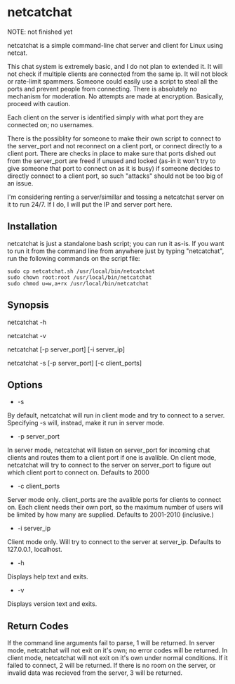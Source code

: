 # netcatchat

NOTE: not finished yet

netcatchat is a simple command-line chat server and client for Linux using netcat.

This chat system is extremely basic, and I do not plan to extended it. It will not check if multiple clients are connected from the same ip. It will not block or rate-limit spammers. Someone could easily use a script to steal all the ports and prevent people from connecting. There is absolutely no mechanism for moderation. No attempts are made at encryption. Basically, proceed with caution.

Each client on the server is identified simply with what port they are connected on; no usernames.

There is the possiblity for someone to make their own script to connect to the server_port and not reconnect on a client port, or connect directly to a client port. There are checks in place to make sure that ports dished out from the server_port are freed if unused and locked (as-in it won't try to give someone that port to connect on as it is busy) if someone decides to directly connect to a client port, so such "attacks" should not be too big of an issue.

I'm considering renting a server/simillar and tossing a netcatchat server on it to run 24/7. If I do, I will put the IP and server port here.

## Installation

netcatchat is just a standalone bash script; you can run it as-is. If you want to run it from the command line from anywhere just by typing "netcatchat", run the following commands on the script file:

```console
sudo cp netcatchat.sh /usr/local/bin/netcatchat
sudo chown root:root /usr/local/bin/netcatchat
sudo chmod u=w,a+rx /usr/local/bin/netcatchat
```

## Synopsis

netcatchat -h

netcatchat -v

netcatchat [-p server_port] [-i server_ip]

netcatchat -s [-p server_port] [-c client_ports]

## Options

- -s

By default, netcatchat will run in client mode and try to connect to a server. Specifying -s will, instead, make it run in server mode.

- -p server_port

In server mode, netcatchat will listen on server_port for incoming chat clients and routes them to a client port if one is avalible. On client mode, netcatchat will try to connect to the server on server_port to figure out which client port to connect on. Defaults to 2000

- -c client_ports

Server mode only. client_ports are the avalible ports for clients to connect on. Each client needs their own port, so the maximum number of users will be limited by how many are supplied. Defaults to 2001-2010 (inclusive.)

- -i server_ip

Client mode only. Will try to connect to the server at server_ip. Defaults to 127.0.0.1, localhost.

- -h

Displays help text and exits.

- -v

Displays version text and exits.

## Return Codes

If the command line arguments fail to parse, 1 will be returned. In server mode, netcatchat will not exit on it's own; no error codes will be returned. In client mode, netcatchat will not exit on it's own under normal conditions. If it failed to connect, 2 will be returned. If there is no room on the server, or invalid data was recieved from the server, 3 will be returned.